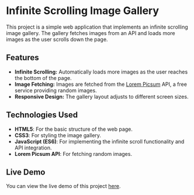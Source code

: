 # Infinite Scrolling Image Gallery

This project is a simple web application that implements an infinite scrolling image gallery. The gallery fetches images from an API and loads more images as the user scrolls down the page.

## Features

- **Infinite Scrolling:** Automatically loads more images as the user reaches the bottom of the page.
- **Image Fetching:** Images are fetched from the [Lorem Picsum](https://picsum.photos/) API, a free service providing random images.
- **Responsive Design:** The gallery layout adjusts to different screen sizes.

## Technologies Used

- **HTML5**: For the basic structure of the web page.
- **CSS3**: For styling the image gallery.
- **JavaScript (ES6)**: For implementing the infinite scroll functionality and API integration.
- **Lorem Picsum API**: For fetching random images.

## Live Demo

You can view the live demo of this project [here](https://praveen-infinite-scroll.netlify.app/).
